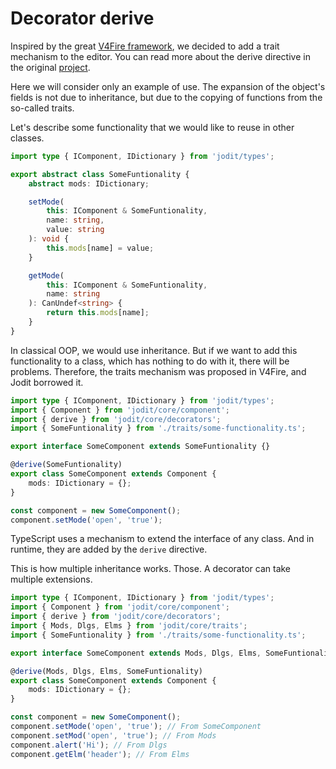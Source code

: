 # Decorator derive

Inspired by the great [V4Fire framework](https://github.com/V4Fire), we decided to add a trait mechanism to the editor.
You can read more about the derive directive in the original [project](https://github.com/V4Fire/Client/tree/master/src/traits).

Here we will consider only an example of use.
The expansion of the object's fields is not due to inheritance, but due to the copying of functions from the so-called traits.

Let's describe some functionality that we would like to reuse in other classes.

```typescript
import type { IComponent, IDictionary } from 'jodit/types';

export abstract class SomeFuntionality {
	abstract mods: IDictionary;

	setMode(
		this: IComponent & SomeFuntionality,
		name: string,
		value: string
	): void {
		this.mods[name] = value;
	}

	getMode(
		this: IComponent & SomeFuntionality,
		name: string
	): CanUndef<string> {
		return this.mods[name];
	}
}
```

In classical OOP, we would use inheritance. But if we want to add this functionality to a class,
which has nothing to do with it, there will be problems.
Therefore, the traits mechanism was proposed in V4Fire, and Jodit borrowed it.

```typescript
import type { IComponent, IDictionary } from 'jodit/types';
import { Component } from 'jodit/core/component';
import { derive } from 'jodit/core/decorators';
import { SomeFuntionality } from './traits/some-functionality.ts';

export interface SomeComponent extends SomeFuntionality {}

@derive(SomeFuntionality)
export class SomeComponent extends Component {
	mods: IDictionary = {};
}

const component = new SomeComponent();
component.setMode('open', 'true');
```

TypeScript uses a mechanism to extend the interface of any class. And in runtime, they are added by the `derive` directive.

This is how multiple inheritance works. Those. A decorator can take multiple extensions.

```typescript
import type { IComponent, IDictionary } from 'jodit/types';
import { Component } from 'jodit/core/component';
import { derive } from 'jodit/core/decorators';
import { Mods, Dlgs, Elms } from 'jodit/core/traits';
import { SomeFuntionality } from './traits/some-functionality.ts';

export interface SomeComponent extends Mods, Dlgs, Elms, SomeFuntionality {}

@derive(Mods, Dlgs, Elms, SomeFuntionality)
export class SomeComponent extends Component {
	mods: IDictionary = {};
}

const component = new SomeComponent();
component.setMode('open', 'true'); // From SomeComponent
component.setMod('open', 'true'); // From Mods
component.alert('Hi'); // From Dlgs
component.getElm('header'); // From Elms
```

